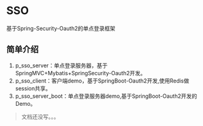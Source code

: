 # SSO
基于Spring-Security-Oauth2的单点登录框架

## 简单介绍
1. p_sso_server：单点登录服务器，基于SpringMVC+Mybatis+SpringSecurity-Oauth2开发。
2. p_sso_client：客户端demo，基于SpringBoot-Oauth2开发,使用Redis做session共享。
3. p_sso_server_boot：单点登录服务器demo,基于SpringBoot-Oauth2开发的Demo。

>文档还没写。。。
